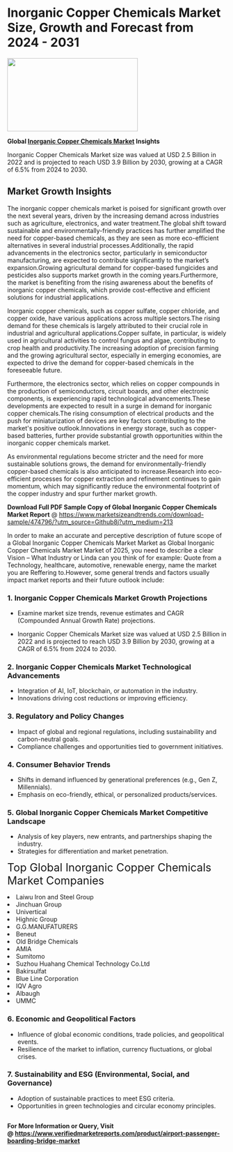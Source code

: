 <H1>Inorganic Copper Chemicals Market Size, Growth and Forecast from 2024 - 2031</H1><img class="aligncenter size-medium wp-image-584254" src="https://thirdeyenews.in/wp-content/uploads/2024/09/Global-Market-Research-300x168.jpeg" alt="" width="300" height="168" /><p><strong>Global&nbsp;<a href="https://www.marketsizeandtrends.com/download-sample/474796/?utm_source=Github8j?utm_medium=213">Inorganic Copper Chemicals Market</a> Insights</strong></p><p>Inorganic Copper Chemicals Market size was valued at USD 2.5 Billion in 2022 and is projected to reach USD 3.9 Billion by 2030, growing at a CAGR of 6.5% from 2024 to 2030.</p><p><h2>Market Growth Insights</h2> <p>The inorganic copper chemicals market is poised for significant growth over the next several years, driven by the increasing demand across industries such as agriculture, electronics, and water treatment.The global shift toward sustainable and environmentally-friendly practices has further amplified the need for copper-based chemicals, as they are seen as more eco-efficient alternatives in several industrial processes.Additionally, the rapid advancements in the electronics sector, particularly in semiconductor manufacturing, are expected to contribute significantly to the market’s expansion.Growing agricultural demand for copper-based fungicides and pesticides also supports market growth in the coming years.Furthermore, the market is benefiting from the rising awareness about the benefits of inorganic copper chemicals, which provide cost-effective and efficient solutions for industrial applications.</p> <p>Inorganic copper chemicals, such as copper sulfate, copper chloride, and copper oxide, have various applications across multiple sectors.The rising demand for these chemicals is largely attributed to their crucial role in industrial and agricultural applications.Copper sulfate, in particular, is widely used in agricultural activities to control fungus and algae, contributing to crop health and productivity.The increasing adoption of precision farming and the growing agricultural sector, especially in emerging economies, are expected to drive the demand for copper-based chemicals in the foreseeable future.</p> <p>Furthermore, the electronics sector, which relies on copper compounds in the production of semiconductors, circuit boards, and other electronic components, is experiencing rapid technological advancements.These developments are expected to result in a surge in demand for inorganic copper chemicals.The rising consumption of electrical products and the push for miniaturization of devices are key factors contributing to the market's positive outlook.Innovations in energy storage, such as copper-based batteries, further provide substantial growth opportunities within the inorganic copper chemicals market.</p> <p>As environmental regulations become stricter and the need for more sustainable solutions grows, the demand for environmentally-friendly copper-based chemicals is also anticipated to increase.Research into eco-efficient processes for copper extraction and refinement continues to gain momentum, which may significantly reduce the environmental footprint of the copper industry and spur further market growth.</p> <p><span class=""><strong>Download Full PDF Sample Copy of Global Inorganic Copper Chemicals Market Report</strong> @ <a href="https://www.marketsizeandtrends.com/download-sample/474796/?utm_source=Github8j?utm_medium=213" target="_blank">https://www.marketsizeandtrends.com/download-sample/474796/?utm_source=Github8j?utm_medium=213</a></span></p><p>In order to make an accurate and perceptive description of future scope of a Global&nbsp;Inorganic Copper Chemicals Market Market as Global&nbsp;Inorganic Copper Chemicals Market Market of 2025, you need to describe a clear Vision &ndash; What Industry or Linda can you think of for example: Quote from a Technology, healthcare, automotive, renewable energy, name the market you are Reffering to.However, some general trends and factors usually impact market reports and their future outlook include:</p><h3>1.&nbsp;<strong>Inorganic Copper Chemicals Market Growth Projections</strong></h3><ul><li>Examine market size trends, revenue estimates and CAGR (Compounded Annual Growth Rate) projections.</li><li><p>Inorganic Copper Chemicals Market size was valued at USD 2.5 Billion in 2022 and is projected to reach USD 3.9 Billion by 2030, growing at a CAGR of 6.5% from 2024 to 2030.</p></li></ul><h3>2.&nbsp;<strong>Inorganic Copper Chemicals Market Technological Advancements</strong></h3><ul><li>Integration of AI, IoT, blockchain, or automation in the industry.</li><li>Innovations driving cost reductions or improving efficiency.</li></ul><h3>3.&nbsp;<strong>Regulatory and Policy Changes</strong></h3><ul><li>Impact of global and regional regulations, including sustainability and carbon-neutral goals.</li><li>Compliance challenges and opportunities tied to government initiatives.</li></ul><h3>4.&nbsp;<strong>Consumer Behavior Trends</strong></h3><ul><li>Shifts in demand influenced by generational preferences (e.g., Gen Z, Millennials).</li><li>Emphasis on eco-friendly, ethical, or personalized products/services.</li></ul><h3>5.&nbsp;<strong>Global Inorganic Copper Chemicals Market Competitive Landscape</strong></h3><ul><li>Analysis of key players, new entrants, and partnerships shaping the industry.</li><li>Strategies for differentiation and market penetration.</li></ul><p data-pm-slice="1 1 []"><span style="color: inherit; font-family: inherit; font-size: 25px;">Top Global Inorganic Copper Chemicals Market Companies</span></p><div class="" data-test-id=""><p><li>Laiwu Iron and Steel Group</li><li> Jinchuan Group</li><li> Univertical</li><li> Highnic Group</li><li> G.G.MANUFATURERS</li><li> Beneut</li><li> Old Bridge Chemicals</li><li> AMIA</li><li> Sumitomo</li><li> Suzhou Huahang Chemical Technology Co.Ltd</li><li> Bakirsulfat</li><li> Blue Line Corporation</li><li> IQV Agro</li><li> Albaugh</li><li> UMMC</li></p></div><h3>6.&nbsp;<strong>Economic and Geopolitical Factors</strong></h3><ul><li>Influence of global economic conditions, trade policies, and geopolitical events.</li><li>Resilience of the market to inflation, currency fluctuations, or global crises.</li></ul><h3>7.&nbsp;<strong>Sustainability and ESG (Environmental, Social, and Governance)</strong></h3><ul><li>Adoption of sustainable practices to meet ESG criteria.</li><li>Opportunities in green technologies and circular economy principles.</li></ul><h2><strong style="font-size: 14px;">For More Information or Query, Visit @&nbsp;</strong><a style="background-color: #ffffff; font-size: 14px;" href="https://www.marketsizeandtrends.com/report/inorganic-copper-chemicals-market/" target="_blank">https://www.verifiedmarketreports.com/product/airport-passenger-boarding-bridge-market</a></h2>